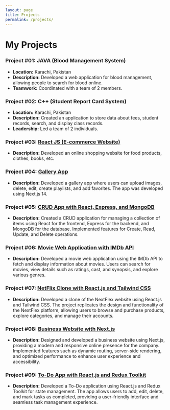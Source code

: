 ```yaml
---
layout: page
title: Projects
permalink: /projects/
---
```


# My Projects

### Project #01: JAVA (Blood Management System)
- **Location:** Karachi, Pakistan
- **Description:** Developed a web application for blood management, allowing people to search for blood online.
- **Teamwork:** Coordinated with a team of 2 members.

### Project #02: C++ (Student Report Card System)
- **Location:** Karachi, Pakistan
- **Description:** Created an application to store data about fees, student records, search, and display class records.
- **Leadership:** Led a team of 2 individuals.

### Project #03: [React JS (E-commerce Website)](https://github.com/qudosabdu/mern-commerce)
- **Description:** Developed an online shopping website for food products, clothes, books, etc.

### Project #04: [Gallery App](https://gallery-app-seven-ruddy.vercel.app/)
- **Description:** Developed a gallery app where users can upload images, delete, edit, create playlists, and add favorites. The app was developed using Next.js 14.

### Project #05: [CRUD App with React, Express, and MongoDB](http://link-to-your-crud-app.com)
- **Description:** Created a CRUD application for managing a collection of items using React for the frontend, Express for the backend, and MongoDB for the database. Implemented features for Create, Read, Update, and Delete operations.

### Project #06: [Movie Web Application with IMDb API](https://movie-box-be-task-2.vercel.app/)
- **Description:** Developed a movie web application using the IMDb API to fetch and display information about movies. Users can search for movies, view details such as ratings, cast, and synopsis, and explore various genres.

### Project #07: [NetFlix Clone with React.js and Tailwind CSS](https://netflix-clone-qudosk.vercel.app/)
- **Description:** Developed a clone of the NextFlex website using React.js and Tailwind CSS. The project replicates the design and functionality of the NextFlex platform, allowing users to browse and purchase products, explore categories, and manage their accounts.

### Project #08: [Business Website with Next.js](https://next-level-five.vercel.app/)
- **Description:** Designed and developed a business website using Next.js, providing a modern and responsive online presence for the company. Implemented features such as dynamic routing, server-side rendering, and optimized performance to enhance user experience and accessibility.

### Project #09: [To-Do App with React.js and Redux Toolkit](https://react-todo-app-mauve-seven.vercel.app/)
- **Description:** Developed a To-Do application using React.js and Redux Toolkit for state management. The app allows users to add, edit, delete, and mark tasks as completed, providing a user-friendly interface and seamless task management experience.



